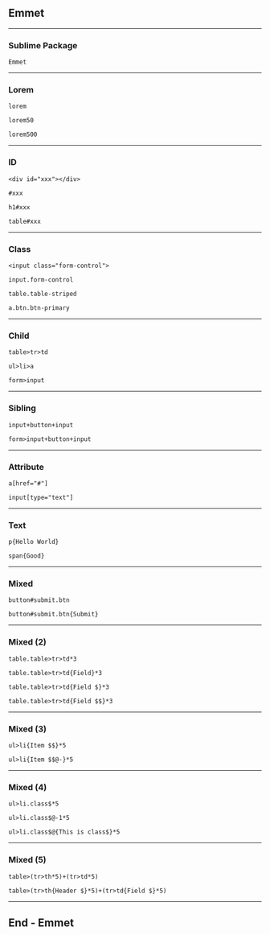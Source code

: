 ## Emmet

---

### Sublime Package

	Emmet

---

### Lorem

	lorem

	lorem50

	lorem500

---

### ID

	<div id="xxx"></div>

	#xxx

	h1#xxx

	table#xxx

---

### Class

	<input class="form-control">

	input.form-control

	table.table-striped

	a.btn.btn-primary

---

### Child

	table>tr>td

	ul>li>a

	form>input

---

### Sibling

	input+button+input

	form>input+button+input

---

### Attribute

	a[href="#"]

	input[type="text"]

---

### Text

	p{Hello World}

	span{Good}

---

### Mixed

	button#submit.btn

	button#submit.btn{Submit}

---

### Mixed (2)

	table.table>tr>td*3

	table.table>tr>td{Field}*3

	table.table>tr>td{Field $}*3

	table.table>tr>td{Field $$}*3

---

### Mixed (3)

	ul>li{Item $$}*5

	ul>li{Item $$@-}*5

---

### Mixed (4)

	ul>li.class$*5

	ul>li.class$@-1*5

	ul>li.class$@{This is class$}*5

---

### Mixed (5)

	table>(tr>th*5)+(tr>td*5)

	table>(tr>th{Header $}*5)+(tr>td{Field $}*5)

---

## End - Emmet